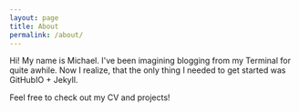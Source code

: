 ```yaml
---
layout: page
title: About
permalink: /about/
---
```


Hi! My name is Michael. I've been imagining blogging from my Terminal for quite awhile. Now I realize, that the only thing I needed to get started was GitHubIO + Jekyll.

Feel free to check out my CV and projects!

